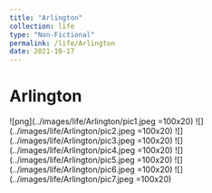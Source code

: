 ```yaml
---
title: "Arlington"
collection: life
type: "Non-Fictional"
permalink: /life/Arlington
date: 2021-10-17
---
```



# Arlington

![png](../images/life/Arlington/pic1.jpeg =100x20)
![](../images/life/Arlington/pic2.jpeg =100x20)
![](../images/life/Arlington/pic3.jpeg =100x20)
![](../images/life/Arlington/pic4.jpeg =100x20)
![](../images/life/Arlington/pic5.jpeg =100x20)
![](../images/life/Arlington/pic6.jpeg =100x20)
![](../images/life/Arlington/pic7.jpeg =100x20)
